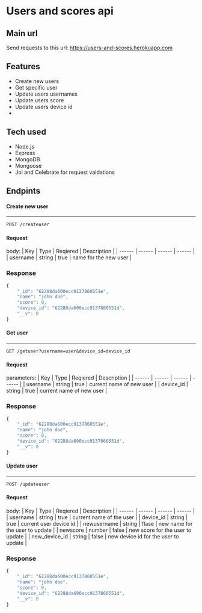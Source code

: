 # Users and scores api
## Main url
Send requests to this url:
https://users-and-scores.herokuapp.com
## Features
- Create new users
- Get specific user
- Update users usernames
- Update users score
- Update users device id
- 
## Tech used
- Node.js
- Express
- MongoDB
- Mongoose
- Joi and Celebrate for request valdations

## Endpints
#### Create new user
---
```http
POST /createuser
```
#### Request
body:
| Key | Type | Reqiered | Description |
| ------ | ------ | ------ | ------ |
| username | string | true | name for the new user |
### Response
```javascript
{
    "_id": "62288da600ecc9137860551e",
    "name": "john doe",
    "score": 0,
    "device_id": "62288da600ecc9137860551d",
    "__v": 0
}
```
#### Get user
---
```http
GET /getuser?username=user&device_id=device_id
```
#### Request
parameters:
| Key | Type | Reqiered | Description |
| ------ | ------ | ------ | ------ |
| username | string | true | current name of new user |
| device_id | string | true | current name of new user |
### Response
```javascript
{
    "_id": "62288da600ecc9137860551e",
    "name": "john doe",
    "score": 0,
    "device_id": "62288da600ecc9137860551d",
    "__v": 0
}
```
#### Update user
---
```http
POST /updateuser
```
#### Request
body:
| Key | Type | Reqiered | Description |
| ------ | ------ | ------ | ------ |
| username | string | true | current name of the user |
| device_id | string | true | current user device id |
| newusername | string | flase | new name for the user to update |
| newscore | number | false | new score for the user to update |
| new_device_id | string | false | new device id for the user to update |
### Response
```javascript
{
    "_id": "62288da600ecc9137860551e",
    "name": "john doe",
    "score": 0,
    "device_id": "62288da600ecc9137860551d",
    "__v": 0
}
```